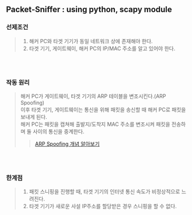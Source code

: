 Packet-Sniffer : using python, scapy module
--
### 선제조건
>    1. 해커 PC와 타겟 기기가 동일 네트워크 상에 존재해야 한다.  
>    2. 타겟 기기, 게이트웨이, 해커 PC의 IP/MAC 주소를 알고 있어야 한다.
<br/>
<br/>

### 작동 원리
>    해커 PC가 게이트웨이, 타겟 기기의 ARP 테이블을 변조시킨다.(ARP Spoofing)  
>    이후 타겟 기기, 게이트웨이는 통신을 위해 패킷을 송신할 때 해커 PC로 패킷을 보내게 된다.  
>    해커 PC는 패킷을 캡쳐해 출발지/도착지 MAC 주소를 변조시켜 패킷을 전송하며 둘 사이의 통신을 중계한다.  
>    >    [ARP Spoofing 개념 알아보기](http://dongha-study.com/view.php?table=study&num=24)
<br/>
<br/>

### 한계점
>    1. 패킷 스니핑을 진행할 때, 타겟 기기의 인터넷 통신 속도가 비정상적으로 느려진다.  
>    2. 타겟 기기가 새로운 사설 IP주소를 할당받은 경우 스니핑을 할 수 없다.
